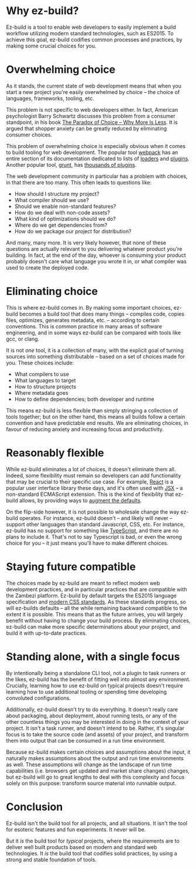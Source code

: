 # Why ez-build?

Ez-build is a tool to enable web developers to easily implement a build workflow utilizing modern standard technologies, such as ES2015. To achieve this goal, ez-build codifies common processes and practices, by making some crucial choices for you.

# Overwhelming choice

As it stands, the current state of web development means that when you start a new project you're easily overwhelmed by choice – the choice of languages, frameworks, tooling, etc.

This problem is not specific to web developers either. In fact, American psychologist Barry Schwartz discusses this problem from a consumer standpoint, in his book [The Paradox of Choice – Why More Is Less][1]. It is argued that shopper anxiety can be greatly reduced by eliminating consumer choices.

[1]: https://en.wikipedia.org/wiki/The_Paradox_of_Choice

This problem of overwhelming choice is especially obvious when it comes to build tooling for web development. The popular tool [webpack][2] has an entire section of its documentation dedicated to lists of [loaders][3] and [plugins][4]. Another popular tool, [grunt][5], has [thousands of plugins][6].

[2]: http://webpack.github.io/docs/ 
[3]: http://webpack.github.io/docs/list-of-loaders.html
[4]: http://webpack.github.io/docs/list-of-plugins.html
[5]: http://gruntjs.com
[6]: http://gruntjs.com/plugins

The web development community in particular has a problem with choices, in that there are too many. This often leads to questions like:

- How should I structure my project?
- What compiler should we use?
- Should we enable non-standard features?
- How do we deal with non-code assets?
- What kind of optimizations should we do?
- Where do we get dependencies from?
- How do we package our project for distribution?

And many, many more. It is very likely however, that none of these questions are actually relevant to you delivering whatever product you're building. In fact, at the end of the day, whoever is consuming your product probably doesn't care what language you wrote it in, or what compiler was used to create the deployed code.

# Eliminating choice

This is where ez-build comes in. By making some important choices, ez-build becomes a build tool that does many things – compiles code, copies files, optimizes, generates metadata, etc. – according to certain conventions. This is common practice in many areas of software engineering, and in some ways ez-build can be compared with tools like gcc, or clang.

It is not *one* tool, it is a collection of many, with the explicit goal of turning sources into something distributable – based on a set of choices made for you. These choices include:

- What compilers to use
- What languages to target
- How to structure projects
- Where metadata goes
- How to define dependencies; both developer and runtime

This means ez-build is less flexible than simply stringing a collection of tools together; but on the other hand, this means all builds follow a certain convention and have predictable end results. We are eliminating choices, in favour of reducing anxiety and increasing focus and productivity.

# Reasonably flexible

While ez-build eliminates a lot of choices, it doesn't eliminate them all. Indeed, some flexibility must remain so developers can add functionality that may be crucial to their specific use case. For example, [React][7] is a popular user interface library these days, and it's often used with [JSX][8] – a non-standard ECMAScript extension. This is the kind of flexibility that ez-build allows, by providing ways to [augment the defaults][9].

[7]: https://facebook.github.io/react/
[8]: https://facebook.github.io/jsx/
[9]: ../README.md#using-additional-plugins

On the flip-side however, it is not possible to wholesale change the way ez-build operates. For instance, ez-build doesn't – and likely will never – support other languages than standard Javascript, CSS, etc. For instance, ez-build has no support for something like [TypeScript][10], and there are no plans to include it. That's not to say Typescript is bad, or even the wrong choice for you – it just means you'll have to make different choices.

[10]: http://www.typescriptlang.org

# Staying future compatible

The choices made by ez-build are meant to reflect modern web development practices, and in particular practices that are compatible with the Zambezi platform. Ez-build by default targets the ES2015 language specification and [modern CSS standards][11]. As these standards progress, so will ez-builds defaults – all the while remaining backward compatible to the extent it is possible. This means that as the future arrives, you will largely benefit without having to change your build process. By eliminating choices, ez-build can make more specific determinations about your project, and build it with up-to-date practices.

[11]: http://www.xanthir.com/b4Ko0

# Standing alone, with a single focus

By intentionally being a standalone CLI tool, not a plugin to task runners or the likes, ez-build has the benefit of fitting well into almost any environment. Crucially, learning how to use ez-build on typical projects doesn't require learning how to use additional tooling or spending time developing convoluted configurations.

Additionally, ez-build doesn't try to do everything. It doesn't really care about packaging, about deployment, about running tests, or any of the other countless things you may be interested in doing in the context of your project. It isn't a task runner, and doesn't intend to be. Rather, it's singular focus is to take the source code (and assets) of your project, and transform them into output that can be consumed in a run time environment.

Because ez-build makes certain choices and assumptions about the input, it naturally makes assumptions about the output and run time environments as well. These assumptions will change as the landscape of run time capabilities (i.e. browsers get updated and market share changes) changes, but ez-build will go to great lengths to deal with this complexity and focus solely on this purpose: transform source material into runnable output.

# Conclusion

Ez-build isn't the build tool for all projects, and all situations. It isn't the tool for esoteric features and fun experiments. It never will be.

But it *is* the build tool for *typical* projects, where the requirements are to deliver well built products based on modern and standard web technologies. It *is* the build tool that codifies solid practices, by using a strong and stable foundation of tools.
